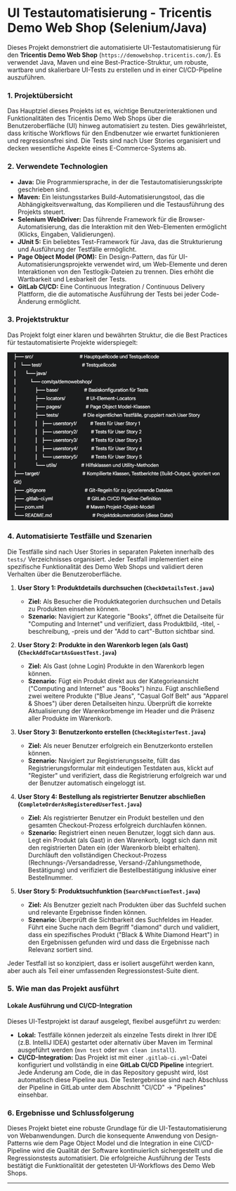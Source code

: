 # UI Testautomatisierung - Tricentis Demo Web Shop (Selenium/Java)

Dieses Projekt demonstriert die automatisierte UI-Testautomatisierung für den **Tricentis Demo Web Shop** (`https://demowebshop.tricentis.com/`). Es verwendet Java, Maven und eine Best-Practice-Struktur, um robuste, wartbare und skalierbare UI-Tests zu erstellen und in einer CI/CD-Pipeline auszuführen.

### **1. Projektübersicht**

Das Hauptziel dieses Projekts ist es, wichtige Benutzerinteraktionen und Funktionalitäten des Tricentis Demo Web Shops über die Benutzeroberfläche (UI) hinweg automatisiert zu testen. Dies gewährleistet, dass kritische Workflows für den Endbenutzer wie erwartet funktionieren und regressionsfrei sind. Die Tests sind nach User Stories organisiert und decken wesentliche Aspekte eines E-Commerce-Systems ab.

### **2. Verwendete Technologien**

* **Java:** Die Programmiersprache, in der die Testautomatisierungsskripte geschrieben sind.
* **Maven:** Ein leistungsstarkes Build-Automatisierungstool, das die Abhängigkeitsverwaltung, das Kompilieren und die Testausführung des Projekts steuert.
* **Selenium WebDriver:** Das führende Framework für die Browser-Automatisierung, das die Interaktion mit den Web-Elementen ermöglicht (Klicks, Eingaben, Validierungen).
* **JUnit 5:** Ein beliebtes Test-Framework für Java, das die Strukturierung und Ausführung der Testfälle ermöglicht.
* **Page Object Model (POM):** Ein Design-Pattern, das für UI-Automatisierungsprojekte verwendet wird, um Web-Elemente und deren Interaktionen von den Testlogik-Dateien zu trennen. Dies erhöht die Wartbarkeit und Lesbarkeit der Tests.
* **GitLab CI/CD:** Eine Continuous Integration / Continuous Delivery Plattform, die die automatische Ausführung der Tests bei jeder Code-Änderung ermöglicht.

### **3. Projektstruktur**

Das Projekt folgt einer klaren und bewährten Struktur, die die Best Practices für testautomatisierte Projekte widerspiegelt:

![Projektstruktur](images/Projektstruktur.png)


### **4. Automatisierte Testfälle und Szenarien**

Die Testfälle sind nach User Stories in separaten Paketen innerhalb des `tests/` Verzeichnisses organisiert. Jeder Testfall implementiert eine spezifische Funktionalität des Demo Web Shops und validiert deren Verhalten über die Benutzeroberfläche.

1.  **User Story 1: Produktdetails durchsuchen (`CheckDetailsTest.java`)**
    * **Ziel:** Als Besucher die Produktkategorien durchsuchen und Details zu Produkten einsehen können.
    * **Szenario:** Navigiert zur Kategorie "Books", öffnet die Detailseite für "Computing and Internet" und verifiziert, dass Produktbild, -titel, -beschreibung, -preis und der "Add to cart"-Button sichtbar sind.

2.  **User Story 2: Produkte in den Warenkorb legen (als Gast) (`CheckAddToCartAsGuestTest.java`)**
    * **Ziel:** Als Gast (ohne Login) Produkte in den Warenkorb legen können.
    * **Szenario:** Fügt ein Produkt direkt aus der Kategorieansicht ("Computing and Internet" aus "Books") hinzu. Fügt anschließend zwei weitere Produkte ("Blue Jeans", "Casual Golf Belt" aus "Apparel & Shoes") über deren Detailseiten hinzu. Überprüft die korrekte Aktualisierung der Warenkorbmenge im Header und die Präsenz aller Produkte im Warenkorb.

3.  **User Story 3: Benutzerkonto erstellen (`CheckRegisterTest.java`)**
    * **Ziel:** Als neuer Benutzer erfolgreich ein Benutzerkonto erstellen können.
    * **Szenario:** Navigiert zur Registrierungsseite, füllt das Registrierungsformular mit eindeutigen Testdaten aus, klickt auf "Register" und verifiziert, dass die Registrierung erfolgreich war und der Benutzer automatisch eingeloggt ist.

4.  **User Story 4: Bestellung als registrierter Benutzer abschließen (`CompleteOrderAsRegisteredUserTest.java`)**
    * **Ziel:** Als registrierter Benutzer ein Produkt bestellen und den gesamten Checkout-Prozess erfolgreich durchlaufen können.
    * **Szenario:** Registriert einen neuen Benutzer, loggt sich dann aus. Legt ein Produkt (als Gast) in den Warenkorb, loggt sich dann mit den registrierten Daten ein (der Warenkorb bleibt erhalten). Durchläuft den vollständigen Checkout-Prozess (Rechnungs-/Versandadresse, Versand-/Zahlungsmethode, Bestätigung) und verifiziert die Bestellbestätigung inklusive einer Bestellnummer.

5.  **User Story 5: Produktsuchfunktion (`SearchFunctionTest.java`)**
    * **Ziel:** Als Benutzer gezielt nach Produkten über das Suchfeld suchen und relevante Ergebnisse finden können.
    * **Szenario:** Überprüft die Sichtbarkeit des Suchfeldes im Header. Führt eine Suche nach dem Begriff "diamond" durch und validiert, dass ein spezifisches Produkt ("Black & White Diamond Heart") in den Ergebnissen gefunden wird und dass die Ergebnisse nach Relevanz sortiert sind.

Jeder Testfall ist so konzipiert, dass er isoliert ausgeführt werden kann, aber auch als Teil einer umfassenden Regressionstest-Suite dient.

### **5. Wie man das Projekt ausführt**

#### **Lokale Ausführung und CI/CD-Integration**

Dieses UI-Testprojekt ist darauf ausgelegt, flexibel ausgeführt zu werden:

* **Lokal:** Testfälle können jederzeit als einzelne Tests direkt in Ihrer IDE (z.B. IntelliJ IDEA) gestartet oder alternativ über Maven im Terminal ausgeführt werden (`mvn test` oder `mvn clean install`).
* **CI/CD-Integration:** Das Projekt ist mit einer `.gitlab-ci.yml`-Datei konfiguriert und vollständig in eine **GitLab CI/CD Pipeline** integriert. Jede Änderung am Code, die in das Repository gepusht wird, löst automatisch diese Pipeline aus. Die Testergebnisse sind nach Abschluss der Pipeline in GitLab unter dem Abschnitt "CI/CD" -> "Pipelines" einsehbar.

### **6. Ergebnisse und Schlussfolgerung**

Dieses Projekt bietet eine robuste Grundlage für die UI-Testautomatisierung von Webanwendungen. Durch die konsequente Anwendung von Design-Patterns wie dem Page Object Model und die Integration in eine CI/CD-Pipeline wird die Qualität der Software kontinuierlich sichergestellt und die Regressionstests automatisiert. Die erfolgreiche Ausführung der Tests bestätigt die Funktionalität der getesteten UI-Workflows des Demo Web Shops.

---